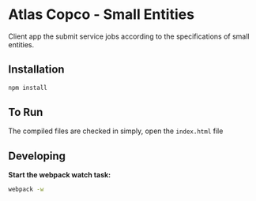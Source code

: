 # Atlas Copco - Small Entities

Client app the submit service jobs according to the specifications of small entities.

## Installation

```sh
npm install
```

## To Run

The compiled files are checked in simply, open the `index.html` file

## Developing

**Start the webpack watch task:**

```sh
webpack -w
```
